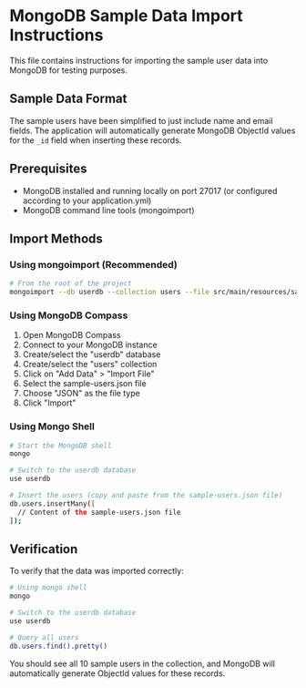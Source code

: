 # MongoDB Sample Data Import Instructions

This file contains instructions for importing the sample user data into MongoDB for testing purposes.

## Sample Data Format

The sample users have been simplified to just include name and email fields. The application will automatically generate MongoDB ObjectId values for the `_id` field when inserting these records.

## Prerequisites

- MongoDB installed and running locally on port 27017 (or configured according to your application.yml)
- MongoDB command line tools (mongoimport)

## Import Methods

### Using mongoimport (Recommended)

```bash
# From the root of the project
mongoimport --db userdb --collection users --file src/main/resources/sample-users.json --jsonArray
```

### Using MongoDB Compass

1. Open MongoDB Compass
2. Connect to your MongoDB instance
3. Create/select the "userdb" database
4. Create/select the "users" collection
5. Click on "Add Data" > "Import File"
6. Select the sample-users.json file
7. Choose "JSON" as the file type
8. Click "Import"

### Using Mongo Shell

```bash
# Start the MongoDB shell
mongo

# Switch to the userdb database
use userdb

# Insert the users (copy and paste from the sample-users.json file)
db.users.insertMany([
  // Content of the sample-users.json file
]);
```

## Verification

To verify that the data was imported correctly:

```bash
# Using mongo shell
mongo

# Switch to the userdb database
use userdb

# Query all users
db.users.find().pretty()
```

You should see all 10 sample users in the collection, and MongoDB will automatically generate ObjectId values for these records.